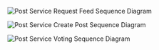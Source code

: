 ![Post Service Request Feed Sequence Diagram](http://www.plantuml.com/plantuml/png/TOv1JWCn34NtFeKlm0LcWIekG0KdoCnuKaj971odjBSdeT8GDB3nml_v-P-AERKQ0rnu9Tn4R9ORW5jC56iX1SYDu8MpIuPPYhsJNdcXN_j8Axk_WgnovRLhkWoVdaS5JlX67vMAuRbjOOmQsI-cxwI0LwaPpogtEoU_oyQ_pVQYyjaJVLWBSdIUS0uo5nZPThjNm-dX7M7SLE8FOO9s8Lm2KpBOryS2hygUamiujwbtt3ZGyNDl_ozCQOLJ6pM6Bm00)

![Post Service Create Post Sequence Diagram](http://www.plantuml.com/plantuml/png/ROyn3e9G343tdgAR4nTW81YFW1wW_5-qYRJajn2zlGoIW77jwsjUMmygCOzFU4Xc7CoYjnS0fR22hFdcN00cAY599jB0oJmwBeiaFipLGWP956AwSVXUmAhPUrZZEMTSB1ZWX5V3dd6ap4Z-reIYcDdbhh2NgcOBMlrkJedTVnR-HTHuAKp11mRGikRrxmy0)

![Post Service Voting Sequence Diagram](http://www.plantuml.com/plantuml/png/ROyn3e9G343tdgAR4nTW81YFW1wW_5-qYRJajn2zlGoIW77jwsjUMmygCOzFU4Xc7CoYjnS0fR22hFdcN00cAY599jB0oJmwBeiaFipLGWP956AwSVXUmAhPUrZZEMTSB1ZWX5V3dd6ap4Z-reIYcDdbhh2NgcOBMlrkJedTVnR-HTHuAKp11mRGikRrxmy0)